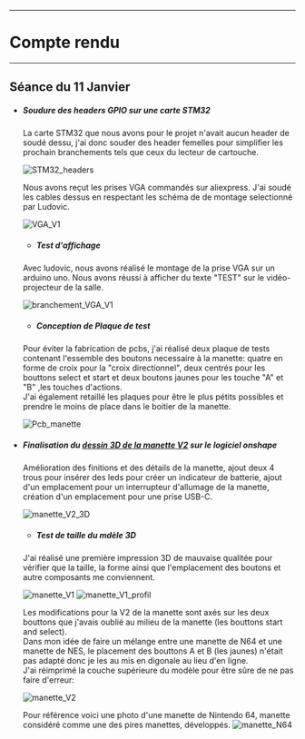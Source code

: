 *******************
# Compte rendu 
*******************
## Séance du 11 Janvier

- ##### Soudure des headers GPIO sur une carte STM32
  La carte STM32 que nous avons pour le projet n'avait aucun header de soudé dessu, j'ai donc souder des header femelles pour simplifier les prochain branchements tels que ceux du lecteur de cartouche.
  
  ![STM32_headers](/documentation/Images/STM32headers.png)
  
  Nous avons reçut les prises VGA commandés sur aliexpress. J'ai soudé les cables dessus en respectant les schéma de de montage selectionné par Ludovic.
  
  ![VGA_V1](/documentation/Images/VGAV1.png)

  - ##### Test d'affichage
  Avec ludovic, nous avons réalisé le montage de la prise VGA sur un arduino uno. Nous avons réussi à afficher du texte "TEST" sur le vidéo-projecteur de la salle.
  
  ![branchement_VGA_V1](/documentation/Images/branchementVGAV1.png)

  - ##### Conception de Plaque de test
  Pour éviter la fabrication de pcbs, j'ai réalisé deux plaque de tests contenant l'essemble des boutons necessaire à la manette: quatre en forme de croix pour la "croix directionnel", deux centrés pour les bouttons select et start et deux boutons jaunes pour les touche "A" et "B" ,les touches d'actions.\
  J'ai également retaillé les plaques pour être le plus pétits possibles et prendre le moins de place dans le boitier de la manette.
   
  ![Pcb_manette](/documentation/Images/pcbmanette.png)
  
- ##### Finalisation du [dessin 3D de la manette V2](/boitier/manettev2) sur le logiciel *onshape*
  Amélioration des finitions et des détails de la manette, ajout deux 4 trous pour insérer des leds pour créer un indicateur de batterie, ajout d'un emplacement pour un interrupteur d'allumage de la manette, création d'un emplacement pour une prise USB-C.
  
  ![manette_V2_3D](/documentation/Images/manettev23D.png)
    
  - ##### Test de taille du mdèle 3D
  J'ai réalisé une première impression 3D de mauvaise qualitée pour vérifier que la taille, la forme ainsi que l'emplacement des boutons et autre composants me conviennent.

  ![manette_V1](/documentation/Images/manetteV1.png)
  ![manette_V1_profil](/documentation/Images/manetteV1profil.png)
  
  Les modifications pour la V2 de la manette sont axés sur les deux bouttons que j'avais oublié au milieu de la manette (les bouttons start and select). \
  Dans mon idée de faire un mélange entre une manette de N64 et une manette de NES, le placement des bouttons A et B (les jaunes) n'était pas adapté donc je les au mis en digonale au lieu d'en ligne.\
  J'ai réimprimé la couche supérieure du modèle pour être sûre de ne pas faire d'erreur:

  ![manette_V2](/documentation/Images/manetteV2.png)

  Pour référence voici une photo d'une manette de Nintendo 64, manette considéré comme une des pires manettes, développés.
  ![manette_N64](/documentation/Images/manetteN64.png)
